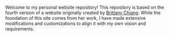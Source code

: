 Welcome to my personal website repository! This repository is based on the fourth version of a website originally created by [Brittany Chiang](https://brittanychiang.com/). While the foundation of this site comes from her work, I have made extensive modifications and customizations to align it with my own vision and requirements.
